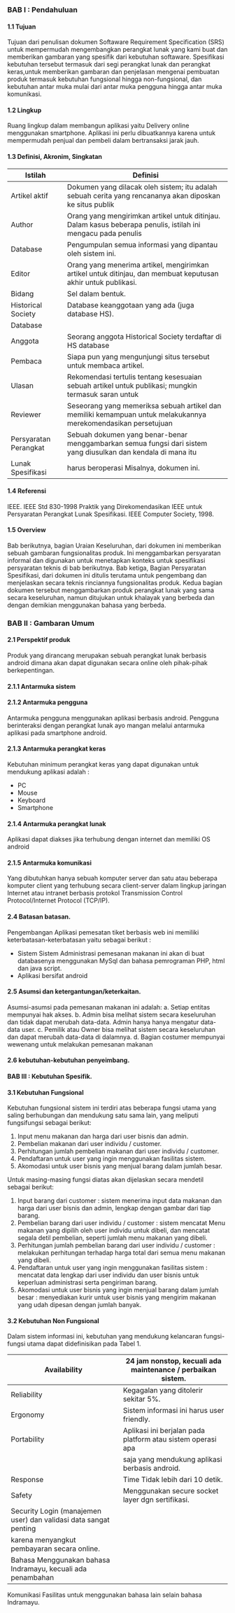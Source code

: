 ### BAB I : Pendahuluan
#### 1.1 Tujuan
Tujuan dari penulisan dokumen Softaware Requirement Specification (SRS) untuk mempermudah mengembangkan perangkat lunak yang kami buat dan memberikan gambaran yang spesifik dari kebutuhan softaware. Spesifikasi kebutuhan tersebut termasuk dari segi perangkat lunak dan perangkat keras,untuk memberikan gambaran dan penjelasan mengenai pembuatan produk termasuk kebutuhan fungsional hingga non-fungsional, dan kebutuhan antar muka mulai dari antar muka pengguna hingga antar muka komunikasi.
#### 1.2 Lingkup
Ruang lingkup dalam membangun aplikasi yaitu Delivery online menggunakan smartphone. Aplikasi ini perlu dibuatkannya karena untuk mempermudah penjual dan pembeli dalam bertransaksi jarak jauh.
#### 1.3 Definisi, Akronim, Singkatan
|      Istilah         |               Definisi                                                                                        |
|----------------------|---------------------------------------------------------------------------------------------------------------|
|   Artikel aktif      | Dokumen yang dilacak oleh sistem; itu adalah sebuah cerita yang rencananya akan diposkan ke situs publik      |
|   Author             | Orang yang mengirimkan artikel untuk ditinjau. Dalam kasus beberapa penulis, istilah ini mengacu pada penulis |  |                      | utama, dengan siapa semua komunikasi dibuat.                                                                  |
|   Database           | Pengumpulan semua informasi yang dipantau oleh sistem ini.                                                    |
|   Editor             | Orang yang menerima artikel, mengirimkan artikel untuk ditinjau, dan membuat keputusan akhir untuk publikasi. |
|   Bidang             | Sel dalam bentuk.                                                                                             |
|   Historical Society | Database keanggotaan yang ada (juga database HS).                                                             |
|   Database           |                                                                                                               |
|   Anggota            | Seorang anggota Historical Society terdaftar di HS database                                                   |
|   Pembaca            | Siapa pun yang mengunjungi situs tersebut untuk membaca artikel.                                              |
|   Ulasan             | Rekomendasi tertulis tentang kesesuaian sebuah artikel untuk publikasi; mungkin termasuk saran untuk          |  |                      |                                                                                                               |
|   Reviewer           | Seseorang yang memeriksa sebuah artikel dan memiliki kemampuan untuk melakukannya merekomendasikan persetujuan|  |                      | artikel untuk publikasi atau mohon agar perubahan dilakukan di artikel.                                       |
| Persyaratan Perangkat| Sebuah dokumen yang benar-benar menggambarkan semua fungsi dari sistem yang diusulkan dan kendala di mana itu |
| Lunak Spesifikasi    | harus beroperasi Misalnya, dokumen ini.                                                                       |

#### 1.4 Referensi
IEEE. IEEE Std 830-1998 Praktik yang Direkomendasikan IEEE untuk Persyaratan Perangkat Lunak
Spesifikasi. IEEE Computer Society, 1998.
#### 1.5 Overview
Bab berikutnya, bagian Uraian Keseluruhan, dari dokumen ini memberikan sebuah
gambaran fungsionalitas produk. Ini menggambarkan persyaratan informal dan
digunakan untuk menetapkan konteks untuk spesifikasi persyaratan teknis di bab berikutnya.
Bab ketiga, Bagian Persyaratan Spesifikasi, dari dokumen ini ditulis
terutama untuk pengembang dan menjelaskan secara teknis rinciannya
fungsionalitas produk.
Kedua bagian dokumen tersebut menggambarkan produk perangkat lunak yang sama secara keseluruhan,
namun ditujukan untuk khalayak yang berbeda dan dengan demikian menggunakan bahasa yang berbeda.
### BAB II : Gambaran Umum
#### 2.1 Perspektif produk
Produk yang dirancang merupakan sebuah perangkat lunak berbasis android
dimana akan dapat digunakan secara online oleh pihak-pihak berkepentingan.
#### 2.1.1 Antarmuka sistem
#### 2.1.2 Antarmuka pengguna
Antarmuka pengguna menggunakan aplikasi berbasis android. Pengguna berinteraksi dengan perangkat lunak ayo mangan melalui antarmuka aplikasi pada smartphone android.
#### 2.1.3 Antarmuka perangkat keras
Kebutuhan minimum perangkat keras yang dapat digunakan untuk mendukung aplikasi adalah :

- PC
- Mouse
- Keyboard
- Smartphone 
#### 2.1.4 Antarmuka perangkat lunak
Aplikasi dapat diakses jika terhubung dengan internet dan memiliki OS android
#### 2.1.5 Antarmuka komunikasi
Yang dibutuhkan hanya sebuah komputer server dan satu atau
beberapa komputer client yang terhubung secara client-server dalam
lingkup jaringan Internet atau intranet berbasis protokol Transmission
Control Protocol/Internet Protocol (TCP/IP).


#### 2.4 Batasan batasan.
Pengembangan Aplikasi pemesatan tiket berbasis web ini memiliki keterbatasan-keterbatasan yaitu sebagai berikut  :
-	Sistem Sistem Administrasi pemesanan makanan ini akan di buat databasenya menggunakan MySql dan bahasa pemrograman PHP, html dan java script. 
-	 Aplikasi bersifat android

#### 2.5 Asumsi dan ketergantungan/keterkaitan.
Asumsi-asumsi pada pemesanan makanan ini adalah:
a.   Setiap entitas mempunyai hak akses.
b.  Admin bisa melihat sistem secara keseluruhan dan tidak dapat merubah data-data. Admin hanya hanya mengatur data-data user.
c.   Pemilik atau Owner bisa melihat sistem secara keseluruhan dan dapat merubah data-data di dalamnya.
d.  Bagian costumer mempunyai wewenang untuk melakukan pemesanan makanan

#### 2.6 kebutuhan-kebutuhan penyeimbang.

#### BAB III : Kebutuhan Spesifik.
#### 3.1 Kebutuhan Fungsional
Kebutuhan fungsional sistem ini terdiri atas beberapa fungsi utama yang
saling berhubungan dan mendukung satu sama lain, yang meliputi fungsifungsi
sebagai berikut:
1. Input menu makanan dan harga dari user bisnis dan admin.
2. Pembelian makanan dari user individu / customer.
3. Perhitungan jumlah pembelian makanan dari user individu / customer.
4. Pendaftaran untuk user yang ingin menggunakan fasilitas sistem.
5. Akomodasi untuk user bisnis yang menjual barang dalam jumlah besar.

Untuk masing-masing fungsi diatas akan dijelaskan secara mendetil
sebagai berikut:
1. Input barang dari customer : sistem menerima input data makanan dan harga dari
user bisnis dan admin, lengkap dengan gambar dari tiap barang.
2. Pembelian barang dari user individu / customer : sistem mencatat
Menu makanan yang dipilih oleh user individu untuk dibeli, dan
mencatat segala detil pembelian, seperti jumlah menu makanan yang dibeli.
3. Perhitungan jumlah pembelian barang dari user individu / customer : 
melakukan perhitungan terhadap harga total dari semua menu makanan yang
dibeli.
4. Pendaftaran untuk user yang ingin menggunakan fasilitas sistem :
mencatat data lengkap dari user individu dan user bisnis untuk
keperluan administrasi serta pengiriman barang.
5. Akomodasi untuk user bisnis yang ingin menjual barang dalam jumlah
besar : menyediakan kurir untuk user bisnis yang mengirim makanan yang udah dipesan dengan jumlah banyak.

#### 3.2 Kebutuhan Non Fungsional
Dalam sistem informasi ini, kebutuhan yang mendukung kelancaran
fungsi-fungsi utama dapat didefinisikan pada Tabel 1.

|  Availability 			|  24 jam nonstop, kecuali ada maintenance / perbaikan sistem.   	|
-------------------------------------------|--------------------------------------------------------------------------------------|
|  Reliability 			  |  Kegagalan yang ditolerir sekitar 5%.			  	|
|  Ergonomy 			|  Sistem informasi ini harus user friendly.			 	 |
|  Portability 			|  Aplikasi ini berjalan pada platform atau sistem operasi apa     	 |
|  				|  saja yang mendukung aplikasi berbasis android.		  |
| Response 			|  Time Tidak lebih dari 10 detik.				  |
|  Safety				|  Menggunakan secure socket layer dgn sertifikasi. 		  |
Security 				Login (manajemen user) dan validasi data sangat penting  	  |
karena menyangkut pembayaran secara online.		  |
Bahasa				Menggunakan bahasa Indramayu, kecuali ada penambahan 	  |
Komunikasi			Fasilitas untuk menggunakan bahasa lain selain bahasa Indramayu.



